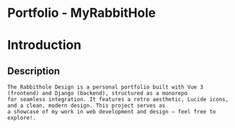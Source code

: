 # Portfolio - MyRabbitHole

# Introduction 
## Description 
```
The Rabbithole Design is a personal portfolio built with Vue 3 (frontend) and Django (backend), structured as a monorepo 
for seamless integration. It features a retro aesthetic, Lucide icons, and a clean, modern design. This project serves as 
a showcase of my work in web development and design — feel free to explore!.
```